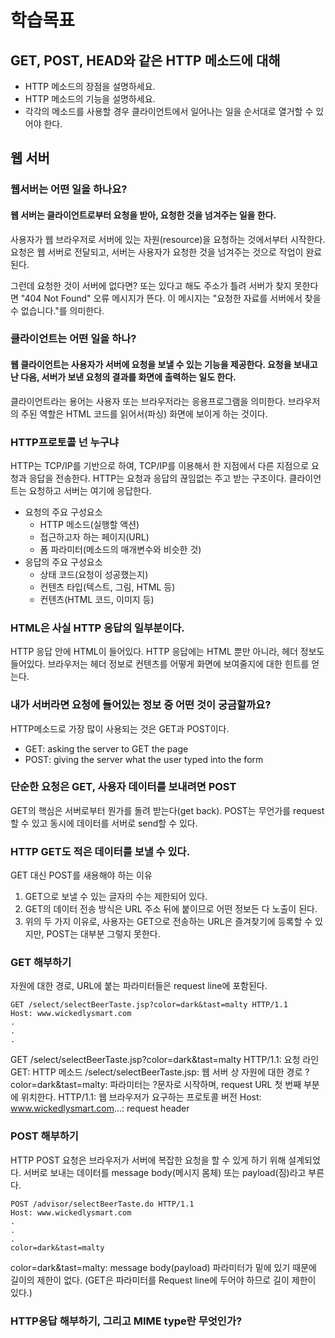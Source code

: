 # 학습목표
## GET, POST, HEAD와 같은 HTTP 메소드에 대해
* HTTP 메소드의 장점을 설명하세요.
* HTTP 메소드의 기능을 설명하세요.
* 각각의 메소드를 사용할 경우 클라이언트에서 일어나는 일을 순서대로 열거할 수 있어야 한다.

## 웹 서버
### 웹서버는 어떤 일을 하나요?
#### 웹 서버는 클라이언트로부터 요청을 받아, 요청한 것을 넘겨주는 일을 한다.
사용자가 웹 브라우저로 서버에 있는 자원(resource)을 요청하는 것에서부터 시작한다. 요청은 웹 서버로 전달되고, 서버는 사용자가 요청한 것을 넘겨주는 것으로 작업이 완료된다.

그런데 요청한 것이 서버에 없다면? 또는 있다고 해도 주소가 틀려 서버가 찾지 못한다면 "404 Not Found" 오류 메시지가 뜬다. 이 메시지는 "요청한 자료를 서버에서 찾을 수 없습니다."를 의미한다.

### 클라이언트는 어떤 일을 하나?
#### 웹 클라이언트는 사용자가 서버에 요청을 보낼 수 있는 기능을 제공한다. 요청을 보내고 난 다음, 서버가 보낸 요청의 결과를 화면에 출력하는 일도 한다.
클라이언트라는 용어는 사용자 또는 브라우저라는 응용프로그램을 의미한다. 브라우저의 주된 역할은 HTML 코드를 읽어서(파싱) 화면에 보이게 하는 것이다.

### HTTP프로토콜 넌 누구냐
HTTP는 TCP/IP를 기반으로 하여, TCP/IP를 이용해서 한 지점에서 다른 지점으로 요청과 응답을 전송한다.
HTTP는 요청과 응답의 끊임없는 주고 받는 구조이다.
클라이언트는 요청하고 서버는 여기에 응답한다.
* 요청의 주요 구성요소
    - HTTP 메소드(실행할 액션)
    - 접근하고자 하는 페이지(URL)
    - 폼 파라미터(메소드의 매개변수와 비슷한 것)
* 응답의 주요 구성요소
    - 상태 코드(요청이 성공했는지)
    - 컨텐츠 타입(텍스트, 그림, HTML 등)
    - 컨텐츠(HTML 코드, 이미지 등)

### HTML은 사실 HTTP 응답의 일부분이다.
HTTP 응답 안에 HTML이 들어있다. HTTP 응답에는 HTML 뿐만 아니라, 헤더 정보도 들어있다.
브라우저는 헤더 정보로 컨텐츠를 어떻게 화면에 보여줄지에 대한 힌트를 얻는다.

### 내가 서버라면 요청에 들어있는 정보 중 어떤 것이 궁금할까요?
HTTP메소드로 가장 많이 사용되는 것은 GET과 POST이다.
- GET: asking the server to GET the page
- POST: giving the server what the user typed into the form

### 단순한 요청은 GET, 사용자 데이터를 보내려면 POST
GET의 핵심은 서버로부터 뭔가를 돌려 받는다(get back).
POST는 무언가를 request할 수 있고 동시에 데이터를 서버로 send할 수 있다.

### HTTP GET도 적은 데이터를 보낼 수 있다.
GET 대신 POST를 새용해야 하는 이유
1. GET으로 보낼 수 있는 글자의 수는 제한되어 있다.
2. GET의 데이터 전송 방식은 URL 주소 뒤에 붙이므로 어떤 정보든 다 노출이 된다.
3. 위의 두 가지 이유로, 사용자는 GET으로 전송하는 URL은 즐겨찾기에 등록할 수 있지만, POST는 대부분 그렇지 못한다.

### GET 해부하기
자원에 대한 경로, URL에 붙는 파라미터들은 request line에 포함된다.
```http
GET /select/selectBeerTaste.jsp?color=dark&tast=malty HTTP/1.1
Host: www.wickedlysmart.com
.
.
.
```
GET /select/selectBeerTaste.jsp?color=dark&tast=malty HTTP/1.1: 요청 라인
GET: HTTP 메소드
/select/selectBeerTaste.jsp: 웹 서버 상 자원에 대한 경로
?color=dark&tast=malty: 파라미터는 ?문자로 시작하며, request URL 첫 번째 부분에 위치한다.
HTTP/1.1: 웹 브라우저가 요구하는 프로토콜 버전
Host: www.wickedlysmart.com...: request header

### POST 해부하기
HTTP POST 요청은 브라우저가 서버에 복잡한 요청을 할 수 있게 하기 위해 설계되었다.
서버로 보내는 데이터를 message body(메시지 몸체) 또는 payload(짐)라고 부른다.
```http
POST /advisor/selectBeerTaste.do HTTP/1.1
Host: www.wickedlysmart.com
.
.
.
color=dark&tast=malty
```
color=dark&tast=malty: message body(payload)
파라미터가 밑에 있기 때문에 길이의 제한이 없다. (GET은 파라미터를 Request line에 두어야 하므로 길이 제한이 있다.)

### HTTP응답 해부하기, 그리고 MIME type란 무엇인가?
